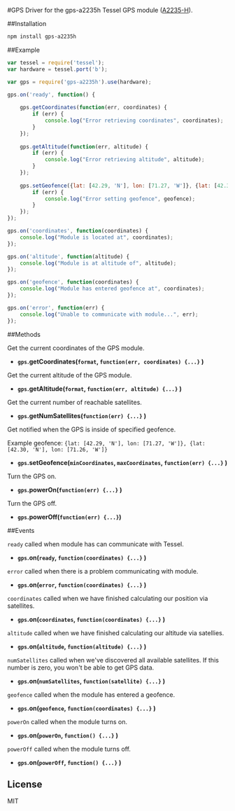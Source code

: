 #GPS
Driver for the gps-a2235h Tessel GPS module ([A2235-H](http://www.mouser.com/catalog/specsheets/EVA2235-H.pdf)).

##Installation
```sh
npm install gps-a2235h
```

##Example
```js
var tessel = require('tessel');
var hardware = tessel.port('b');

var gps = require('gps-a2235h').use(hardware);

gps.on('ready', function() {
	
	gps.getCoordinates(function(err, coordinates) {
		if (err) {
			console.log("Error retrieving coordinates", coordinates);
		}
	});
	
	gps.getAltitude(function(err, altitude) {
		if (err) {
			console.log("Error retrieving altitude", altitude);
		}	
	});
	
	gps.setGeofence({lat: [42.29, 'N'], lon: [71.27, 'W']}, {lat: [42.30, 'N'], lon: [71.26, 'W']}, function(err) {
		if (err) {
			console.log("Error setting geofence", geofence);
		}
	});
});

gps.on('coordinates', function(coordinates) {
	console.log("Module is located at", coordinates);
});

gps.on('altitude', function(altitude) {
	console.log("Module is at altitude of", altitude);
});

gps.on('geofence', function(coordinates) {
	console.log("Module has entered geofence at", coordinates);
});

gps.on('error', function(err) {
	console.log("Unable to communicate with module...", err);
});
```

##Methods

Get the current coordinates of the GPS module.
*  **`gps`.getCoordinates(`format`, `function(err, coordinates) {...}` )**

Get the current altitude of the GPS module.
*  **`gps`.getAltitude(`format`, `function(err, altitude) {...}` )**

Get the current number of reachable satellites.
*  **`gps`.getNumSatellites(`function(err) {...}` )**

Get notified when the GPS is inside of specified geofence.

Example geofence: `{lat: [42.29, 'N'], lon: [71.27, 'W']}, {lat: [42.30, 'N'], lon: [71.26, 'W']}`
*  **`gps`.setGeofence(`minCoordinates`, `maxCoordinates`, `function(err) {...}` )**

Turn the GPS on.
*  **`gps`.powerOn(`function(err) {...}` )**

Turn the GPS off.
*  **`gps`.powerOff(`function(err) {...}`)**

##Events

`ready` called when module has can communicate with Tessel.
* **`gps`.on(`ready`, `function(coordinates) {...}` )**

`error` called when there is a problem communicating with module.
* **`gps`.on(`error`, `function(coordinates) {...}` )**

`coordinates` called when we have finished calculating our position via satellites.
* **`gps`.on(`coordinates`, `function(coordinates) {...}` )**

`altitude` called when we have finished calculating our altitude via satellies.
* **`gps`.on(`altitude`, `function(altitude) {...}` )**
 
`numSatellites` called when we've discovered all available satellites. If this number is zero, you won't be able to get GPS data.
* **`gps`.on(`numSatellites`, `function(satellite) {...}` )**

`geofence` called when the module has entered a geofence.
* **`gps`.on(`geofence`, `function(coordinates) {...}` )**

`powerOn` called when the module turns on.
* **`gps`.on(`powerOn`, `function() {...}` )**

`powerOff` called when the module turns off.
* **`gps`.on(`powerOff`, `function() {...}` )**

## License

MIT
